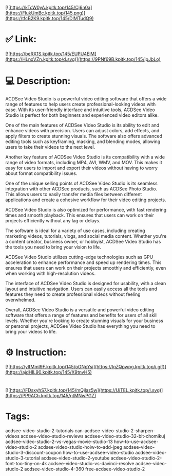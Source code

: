 [![https://kTcW0yA.kpitk.top/145/Cj6n0a](https://FlukUmBc.kpitk.top/145.png)](https://tfcB2K9.kpitk.top/145/DlMTudQ9)
# ✅ Link:
[![https://beRX1S.kpitk.top/145/EUPU4ElM](https://HLnxVZn.kpitk.top/d.svg)](https://9PNf69B.kpitk.top/145/jpJbLo)
# 💻 Description:
ACDSee Video Studio is a powerful video editing software that offers a wide range of features to help users create professional-looking videos with ease. With its user-friendly interface and intuitive tools, ACDSee Video Studio is perfect for both beginners and experienced video editors alike.

One of the main features of ACDSee Video Studio is its ability to edit and enhance videos with precision. Users can adjust colors, add effects, and apply filters to create stunning visuals. The software also offers advanced editing tools such as keyframing, masking, and blending modes, allowing users to take their videos to the next level.

Another key feature of ACDSee Video Studio is its compatibility with a wide range of video formats, including MP4, AVI, WMV, and MOV. This makes it easy for users to import and export their videos without having to worry about format compatibility issues.

One of the unique selling points of ACDSee Video Studio is its seamless integration with other ACDSee products, such as ACDSee Photo Studio. This allows users to easily transfer media files between different applications and create a cohesive workflow for their video editing projects.

ACDSee Video Studio is also optimized for performance, with fast rendering times and smooth playback. This ensures that users can work on their projects efficiently without any lag or delays.

The software is ideal for a variety of use cases, including creating marketing videos, tutorials, vlogs, and social media content. Whether you're a content creator, business owner, or hobbyist, ACDSee Video Studio has the tools you need to bring your vision to life.

ACDSee Video Studio utilizes cutting-edge technologies such as GPU acceleration to enhance performance and speed up rendering times. This ensures that users can work on their projects smoothly and efficiently, even when working with high-resolution videos.

The interface of ACDSee Video Studio is designed for usability, with a clean layout and intuitive navigation. Users can easily access all the tools and features they need to create professional videos without feeling overwhelmed.

Overall, ACDSee Video Studio is a versatile and powerful video editing software that offers a range of features and benefits for users of all skill levels. Whether you're looking to create stunning visuals for your business or personal projects, ACDSee Video Studio has everything you need to bring your videos to life.

# ⚙️ Instruction:
[![https://ylfMmI9F.kpitk.top/145/oGNpYsi](https://IqZQpwpg.kpitk.top/i.gif)](https://ajdHIL90.kpitk.top/145/X9tnvH5)
#
[![https://FDsxyhS7.kpitk.top/145/mQjlaz5w](https://UiTEL.kpitk.top/l.svg)](https://PP9ACh.kpitk.top/145/qtMNwPGZ)
# Tags:
acdsee-video-studio-2-tutorials can-acdsee-video-studio-2-sharpen-videos acdsee-video-studio-reviews acdsee-video-studio-32-bit-chomikuj acdsee-video-studio-2-vs-vegas-movie-studio-13 how-to-use-acdsee-video-studio-2 acdsee-video-studio-hoiw-to-add-jpeg acdsee-video-studio-3-discount-coupon how-to-use-acdsee-video-studio acdsee-video-studio-3-tutorial acdsee-video-studio-2-youtube acdsee-video-studio-2-font-too-tiny-on-4k acdsee-video-studio-vs-davinci-resolve acdsee-video-studio-2 acdsee-video-studio-4-360 free-acdsee-video-studio-2





